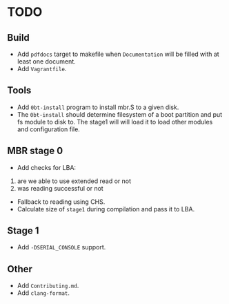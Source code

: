# TODO

## Build

  * Add `pdfdocs` target to makefile when `Documentation` will be filled with at
least one document.
  * Add `Vagrantfile`.

## Tools

  * Add `0bt-install` program to install mbr.S to a given disk.
  * The `0bt-install` should determine filesystem of a boot partition
and put fs module to disk to. The stage1 will will load it to load other
modules and configuration file.

## MBR stage 0

  * Add checks for LBA:

1. are we able to use extended read or not
2. was reading successful or not

  * Fallback to reading using CHS.
  * Calculate size of `stage1` during compilation and pass it to LBA.

## Stage 1

  * Add `-DSERIAL_CONSOLE` support.

## Other

  * Add `Contributing.md`.
  * Add `clang-format`.
